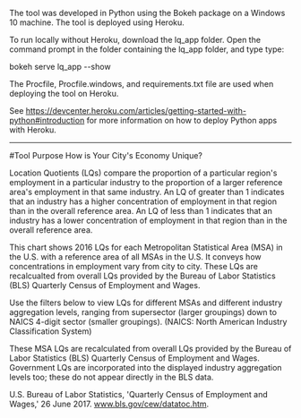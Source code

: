 The tool was developed in Python using the Bokeh package on a Windows 10 machine. The tool is deployed using Heroku. 

To run locally without Heroku, download the lq_app folder.  Open the command prompt in the folder containing the lq_app folder, and type type:

bokeh serve lq_app --show

The Procfile, Procfile.windows, and requirements.txt file are used when deploying the tool on Heroku.

See https://devcenter.heroku.com/articles/getting-started-with-python#introduction for more information on how to deploy Python apps with Heroku.

---------------------------------
#Tool Purpose
How is Your City's Economy Unique?

Location Quotients (LQs) compare the proportion of a particular region's employment in a 
particular industry to the proportion of a larger reference area's employment in that 
same industry. An LQ of greater than 1 indicates that an industry has a higher 
concentration of employment in that region than in the overall reference area. An LQ of
less than 1 indicates that an industry has a lower concentration of employment in that 
region than in the overall reference area.

This chart shows 2016 LQs for each Metropolitan Statistical Area (MSA) in the U.S. with a 
reference area of all MSAs in the U.S. It conveys how concentrations in employment vary 
from city to city. These LQs are recalcualted from overall LQs provided by the Bureau of 
Labor Statistics (BLS) Quarterly Census of Employment and Wages.

Use the filters below to view LQs for different MSAs and different industry aggregation 
levels, ranging from supersector (larger groupings) down to NAICS 4-digit sector (smaller 
groupings). (NAICS: North American Industry Classification System)

These MSA LQs are recalculated from overall LQs provided by the Bureau of Labor 
Statistics (BLS) Quarterly Census of Employment and Wages. Government LQs are 
incorporated into the displayed industry aggregation levels too; these do not appear 
directly in the BLS data.

U.S. Bureau of Labor Statistics, 'Quarterly Census of Employment and Wages,' 26 June 
2017. www.bls.gov/cew/datatoc.htm.
